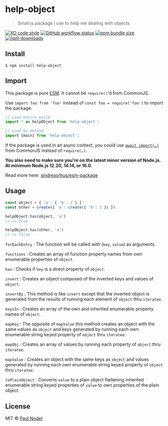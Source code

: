 # help-object
> Small js package I use to help me dealing with objects

[![XO code style](https://img.shields.io/badge/code_style-XO-5ed9c7.svg)](https://github.com/xojs/xo)
[![GitHub workflow status](https://img.shields.io/github/workflow/status/pnxdxt/help-object/CI)](https://github.com/pnxdxt/help-object)
[![npm bundle size](https://img.shields.io/bundlephobia/min/help-object)](https://bundlephobia.com/package/help-object)
[![npm downloads](https://img.shields.io/npm/dt/help-object)](https://www.npmjs.com/package/help-object)

## Install
```
$ npm install help-object
```
## Import

This package is pure [ESM](https://developer.mozilla.org/en-US/docs/Web/JavaScript/Guide/Modules). It cannot be `require()`'d from CommonJS.

Use `import foo from 'foo'` instead of `const foo = require('foo')` to import the package.

```js
// Load entire build
import * as helpObject from 'help-object';

// Load by method
import {main} from 'help-object';
```
If the package is used in an async context, you could use [`await import(…)`](https://developer.mozilla.org/en-US/docs/Web/JavaScript/Reference/Statements/import#dynamic_imports) from CommonJS instead of `require(…)`.

**You also need to make sure you're on the latest minor version of Node.js. At minimum Node.js 12.20, 14.14, or 16.0.**

Read more here: [sindresorhus/esm-package](https://gist.github.com/sindresorhus/a39789f98801d908bbc7ff3ecc99d99c)


## Usage

```js
const object = { 'a': { 'b': 2 } }
const other = create({ 'a': create({ 'b': 2 }) })

helpObject.has(object, 'a')
// => true

helpObject.has(other, 'a')
// => false
```

`forEachEntry` : The function will be called with (`key`, `value`) as arguments.

`functions` : Creates an array of function property names from own enumerable properties of `object`.

`has` : Checks if `key` is a direct property of `object`.

`invert` : Creates an object composed of the inverted keys and values of `object`.

`invertBy` : This method is like `invert` except that the inverted object is generated from the results of running each element of `object` thru `iteratee`. 

`keysIn` : Creates an array of the own and inherited enumerable property names of `object`.

`mapKey` : The opposite of `mapValue` this method creates an object with the same values as `object` and keys generated by running each own enumerable string keyed property of `object` thru `iteratee`.

`mapObj` : Creates an array of values by running each property of `object` thru `iteratee`.

`mapValue` : Creates an object with the same keys as `object` and values generated by running each own enumerable string keyed property of `object` thru `iteratee`.

`toPlainObject` : Converts `value` to a plain object flattening inherited enumerable string keyed properties of `value` to own properties of the plain object.

## License

MIT © [Paul Nodet](https://pnodet.com)
